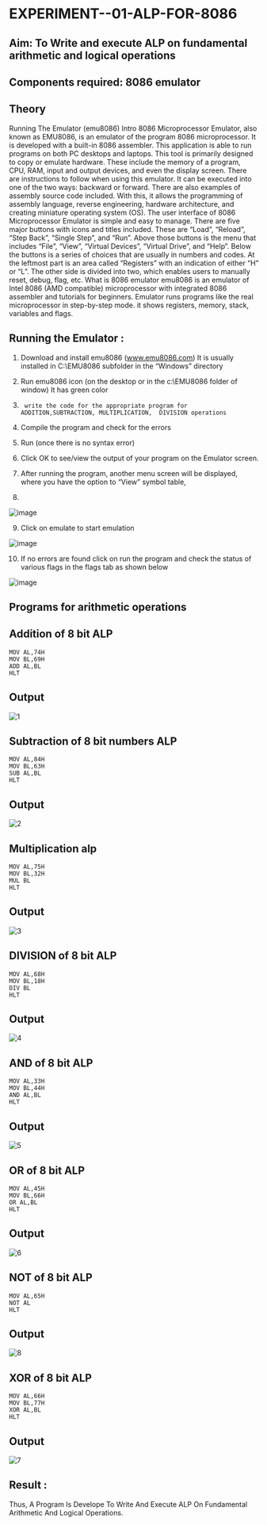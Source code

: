 # EXPERIMENT--01-ALP-FOR-8086

## Aim: To Write and execute ALP on fundamental arithmetic and logical operations
## Components required: 8086  emulator 
## Theory 
Running The Emulator (emu8086) Intro 8086 Microprocessor Emulator, also known as EMU8086, is an emulator of the program 8086 microprocessor. It is developed with a built-in 8086 assembler. This application is able to run programs on both PC desktops and laptops. This tool is primarily designed to copy or emulate hardware. These include the memory of a program, CPU, RAM, input and output devices, and even the display screen. There are instructions to follow when using this emulator. It can be executed into one of the two ways: backward or forward. There are also examples of assembly source code included. With this, it allows the programming of assembly language, reverse engineering, hardware architecture, and creating miniature operating system (OS). The user interface of 8086 Microprocessor Emulator is simple and easy to manage. There are five major buttons with icons and titles included. These are “Load”, “Reload”, “Step Back”, “Single Step”, and “Run”. Above those buttons is the menu that includes “File”, “View”, “Virtual Devices”, “Virtual Drive”, and “Help”. Below the buttons is a series of choices that are usually in numbers and codes. At the leftmost part is an area called “Registers” with an indication of either “H” or “L”. The other side is divided into two, which enables users to manually reset, debug, flag, etc. What is 8086 emulator emu8086 is an emulator of Intel 8086 (AMD compatible) microprocessor with integrated 8086 assembler and tutorials for beginners. Emulator runs programs like the real microprocessor in step-by-step mode. it shows registers, memory, stack, variables and flags.


 ## Running the Emulator :
1.	Download and install emu8086 (www.emu8086.com) It is usually installed in C:\EMU8086 subfolder in the “Windows” directory
2.	  Run  emu8086 icon (on the desktop or in the c:\EMU8086 folder of window) It has green color 
 
 
3.		write the code for the appropriate program for ADDITION,SUBTRACTION, MULTIPLICATION,  DIVISION operations 

4.	 Compile the program and check for the errors 
5.	Run (once there is no syntax error) 

6.	Click OK to see/view the output of your program on the Emulator screen. 


7.	After running the program, another menu screen will be displayed, where you have the option to “View” symbol table,
8.	 


![image](https://user-images.githubusercontent.com/36288975/189273263-d65baae9-4b8f-4723-afb3-c0ffa4052b04.png)











9.	Click on emulate to start emulation 








![image](https://user-images.githubusercontent.com/36288975/189273273-9bb36ec1-e2e8-4892-8d35-37707332bfdc.png)








10.	If no errors are found click on run the program and check the status of various flags in the flags tab as shown below 






![image](https://user-images.githubusercontent.com/36288975/189273277-113a2a33-4a40-4ff8-95a5-ecd3a1f504fe.png)

## Programs for arithmetic  operations

## Addition  of 8 bit ALP 
```
MOV AL,74H
MOV BL,69H
ADD AL,BL
HLT
```
## Output  
![1](https://github.com/lisianathiruselvan/EXPERIMENT--01-ALP-FOR-8086/assets/119389971/d10c9662-401a-4f39-a50a-22e730c823d5)

## Subtraction   of 8 bit numbers  ALP 
```
MOV AL,84H
MOV BL,63H
SUB AL,BL
HLT

```
## Output  
![2](https://github.com/lisianathiruselvan/EXPERIMENT--01-ALP-FOR-8086/assets/119389971/a13930e9-005d-4312-a867-011ec465b22d)

## Multiplication alp 
```
MOV AL,75H
MOV BL,32H
MUL BL
HLT
```
 ## Output  
![3](https://github.com/lisianathiruselvan/EXPERIMENT--01-ALP-FOR-8086/assets/119389971/61272bcc-5773-42d6-800c-ba2c15f796b0)

## DIVISION of 8 bit ALP
```
MOV AL,68H
MOV BL,18H
DIV BL
HLT
```
## Output  
![4](https://github.com/lisianathiruselvan/EXPERIMENT--01-ALP-FOR-8086/assets/119389971/1f20576c-3f1f-4d33-9252-abf5f7acc44f)

## AND of 8 bit ALP
```
MOV AL,33H
MOV BL,44H
AND AL,BL
HLT
```
## Output
![5](https://github.com/lisianathiruselvan/EXPERIMENT--01-ALP-FOR-8086/assets/119389971/da0ec872-95ff-4d75-8923-6c8d2f002739)

## OR of 8 bit ALP
```
MOV AL,45H
MOV BL,66H
OR AL,BL
HLT
```
## Output
![6](https://github.com/lisianathiruselvan/EXPERIMENT--01-ALP-FOR-8086/assets/119389971/fa599619-17bc-416a-b662-94c2197c0c42)

## NOT of 8 bit ALP
```
MOV AL,65H
NOT AL
HLT
```
## Output
![8](https://github.com/lisianathiruselvan/EXPERIMENT--01-ALP-FOR-8086/assets/119389971/7ca3fde6-6b68-44c7-a4e6-3fb8e2ec15e9)

## XOR of 8 bit ALP
```
MOV AL,66H
MOV BL,77H
XOR AL,BL
HLT
```
## Output
![7](https://github.com/lisianathiruselvan/EXPERIMENT--01-ALP-FOR-8086/assets/119389971/3c2e879d-70a2-4bbb-bc5f-ce2e1a5d83c4)

## Result :
 
Thus, A Program Is Develope To Write And Execute ALP On Fundamental Arithmetic And Logical Operations.







